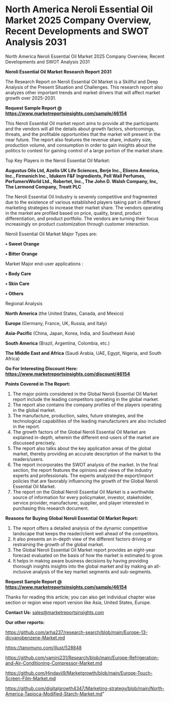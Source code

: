 # North America Neroli Essential Oil Market 2025 Company Overview, Recent Developments and SWOT Analysis 2031
North America Neroli Essential Oil Market 2025 Company Overview, Recent Developments and SWOT Analysis 2031

<strong>Neroli Essential Oil Market Research Report 2031</strong>

The Research Report on Neroli Essential Oil Market is a Skillful and Deep Analysis of the Present Situation and Challenges. This research report also analyzes other important trends and market drivers that will affect market growth over 2025-2031.

<strong>Request Sample Report @ <a href=https://www.marketreportsinsights.com/sample/46154>https://www.marketreportsinsights.com/sample/46154</a></strong>

This Neroli Essential Oil market report aims to provide all the participants and the vendors will all the details about growth factors, shortcomings, threats, and the profitable opportunities that the market will present in the near future. The report also features the revenue share, industry size, production volume, and consumption in order to gain insights about the politics to contest for gaining control of a large portion of the market share.

Top Key Players in the Neroli Essential Oil Market:

<strong>Augustus Oils Ltd, Azelis UK Life Sciences, Berje Inc., Elixens America, Inc., Firmenich Inc., Idukern F&F Ingredients, Pell Wall Perfumes, PerfumersWorld Ltd., Robertet, Inc., The John D. Walsh Company, Inc, The Lermond Company, Treatt PLC</strong>

The Neroli Essential Oil Industry is severely competitive and fragmented due to the existence of various established players taking part in different marketing strategies to increase their market share. The vendors operating in the market are profiled based on price, quality, brand, product differentiation, and product portfolio. The vendors are turning their focus increasingly on product customization through customer interaction.

Neroli Essential Oil Market Major Types are:

<strong>•  Sweet Orange

•  Bitter Orange</strong>

Market Major end-user applications :

<strong>•  Body Care

•  Skin Care

•  Others</strong>

Regional Analysis

</u><strong><b>North America</b></strong> (the United States, Canada, and Mexico)

<strong><b>Europe </b></strong>(Germany, France, UK, Russia, and Italy)

<strong><b>Asia-Pacific</b></strong> (China, Japan, Korea, India, and Southeast Asia)

<strong><b>South America</b></strong> (Brazil, Argentina, Colombia, etc.)

<strong><b>The Middle East and Africa</b></strong> (Saudi Arabia, UAE, Egypt, Nigeria, and South Africa)

<strong>Go For Interesting Discount Here: <a href=https://www.marketreportsinsights.com/discount/46154>https://www.marketreportsinsights.com/discount/46154</a></strong>

<strong>Points Covered in The Report:</strong>
<ol>
  <li>The major points considered in the Global Neroli Essential Oil Market report include the leading competitors operating in the global market.</li>
  <li>The report also contains the company profiles of the players operating in the global market.</li>
  <li>The manufacture, production, sales, future strategies, and the technological capabilities of the leading manufacturers are also included in the report.</li>
  <li>The growth factors of the Global Neroli Essential Oil Market are explained in-depth, wherein the different end-users of the market are discussed precisely.</li>
  <li>The report also talks about the key application areas of the global market, thereby providing an accurate description of the market to the readers/users.</li>
  <li>The report incorporates the SWOT analysis of the market. In the final section, the report features the opinions and views of the industry experts and professionals. The experts analyzed the export/import policies that are favorably influencing the growth of the Global Neroli Essential Oil Market.</li>
  <li>The report on the Global Neroli Essential Oil Market is a worthwhile source of information for every policymaker, investor, stakeholder, service provider, manufacturer, supplier, and player interested in purchasing this research document.</li>
</ol>
<strong>Reasons for Buying Global Neroli Essential Oil Market Report:</strong>

<ol>
  <li>The report offers a detailed analysis of the dynamic competitive landscape that keeps the reader/client well ahead of the competitors.</li>
  <li>It also presents an in-depth view of the different factors driving or restraining the growth of the global market.</li>
  <li>The Global Neroli Essential Oil Market report provides an eight-year forecast evaluated on the basis of how the market is estimated to grow.</li>
  <li>It helps in making aware business decisions by having providing thorough insights insights into the global market and by making an all-inclusive analysis of the key market segments and sub-segments.</li>
</ol>
<strong>Request Sample Report @ <a href=https://www.marketreportsinsights.com/sample/46154>https://www.marketreportsinsights.com/sample/46154</a></strong>


Thanks for reading this article; you can also get individual chapter wise section or region wise report version like Asia, United States, Europe.

<strong>Contact Us:</strong>
sales@marketreportsinsights.com

<strong>Our other reports:</strong>

<a href=https://github.com/arha237/research-search/blob/main/Europe-13-dicyanobenzene-Market.md>https://github.com/arha237/research-search/blob/main/Europe-13-dicyanobenzene-Market.md</a>

<a href=https://tanomuno.com/illust/528848>https://tanomuno.com/illust/528848</a>

<a href=https://github.com/yamini231/Research/blob/main/Europe-Refrigeration-and-Air-Conditioning-Compressor-Market.md>https://github.com/yamini231/Research/blob/main/Europe-Refrigeration-and-Air-Conditioning-Compressor-Market.md</a>

<a href=https://github.com/Hindavii9/Marketgrowth/blob/main/Europe-Touch-Screen-Film-Market.md>https://github.com/Hindavii9/Marketgrowth/blob/main/Europe-Touch-Screen-Film-Market.md</a>

<a href=https://github.com/digitalgrowth4347/Marketing-strategy/blob/main/North-America-Tapioca-Modified-Starch-Market.md>https://github.com/digitalgrowth4347/Marketing-strategy/blob/main/North-America-Tapioca-Modified-Starch-Market.md</a>"
